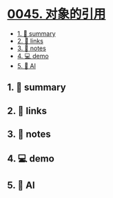 # [0045. 对象的引用](https://github.com/Tdahuyou/javascript/tree/main/0045.%20%E5%AF%B9%E8%B1%A1%E7%9A%84%E5%BC%95%E7%94%A8)


<!-- region:toc -->
- [1. 📝 summary](#1--summary-21)
- [2. 🔗 links](#2--links-21)
- [3. 📒 notes](#3--notes-21)
- [4. 💻 demo](#4--demo-21)
- [5. 🤖 AI](#5--ai-21)
<!-- endregion:toc -->

## 1. 📝 summary

## 2. 🔗 links
## 3. 📒 notes
## 4. 💻 demo
## 5. 🤖 AI
